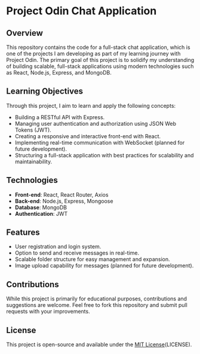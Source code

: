 # Project Odin Chat Application

## Overview

This repository contains the code for a full-stack chat application, which is one of the projects I am developing as part of my learning journey with Project Odin. The primary goal of this project is to solidify my understanding of building scalable, full-stack applications using modern technologies such as React, Node.js, Express, and MongoDB.

## Learning Objectives

Through this project, I aim to learn and apply the following concepts:

- Building a RESTful API with Express.
- Managing user authentication and authorization using JSON Web Tokens (JWT).
- Creating a responsive and interactive front-end with React.
- Implementing real-time communication with WebSocket (planned for future development).
- Structuring a full-stack application with best practices for scalability and maintainability.

## Technologies

- **Front-end**: React, React Router, Axios
- **Back-end**: Node.js, Express, Mongoose
- **Database**: MongoDB
- **Authentication**: JWT

## Features

- User registration and login system.
- Option to send and receive messages in real-time.
- Scalable folder structure for easy management and expansion.
- Image upload capability for messages (planned for future development).

## Contributions

While this project is primarily for educational purposes, contributions and suggestions are welcome. Feel free to fork this repository and submit pull requests with your improvements.

## License

This project is open-source and available under the [MIT License](https://opensource.org/license/mit)(LICENSE).
